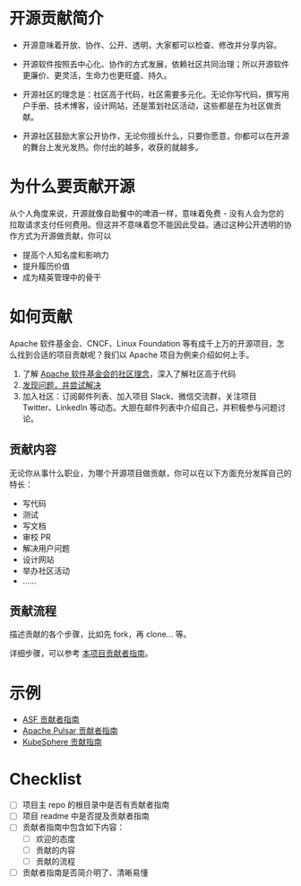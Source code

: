 
# 开源贡献简介
- 开源意味着开放、协作、公开、透明，大家都可以检查、修改并分享内容。

- 开源软件按照去中心化、协作的方式发展，依赖社区共同治理；所以开源软件更廉价、更灵活，生命力也更旺盛、持久。

- 开源社区的理念是：社区高于代码，社区需要多元化。无论你写代码，撰写用户手册、技术博客，设计网站，还是策划社区活动，这些都是在为社区做贡献。

- 开源社区鼓励大家公开协作，无论你擅长什么，只要你愿意，你都可以在开源的舞台上发光发热。你付出的越多，收获的就越多。

# 为什么要贡献开源
从个人角度来说，开源就像自助餐中的啤酒一样，意味着免费 - 没有人会为您的拉取请求支付任何费用。但这并不意味着您不能因此受益。通过这种公开透明的协作方式为开源做贡献，你可以
- 提高个人知名度和影响力
- 提升履历价值
- 成为精英管理中的骨干 

# 如何贡献
Apache 软件基金会、CNCF、Linux Foundation 等有成千上万的开源项目，怎么找到合适的项目贡献呢？我们以 Apache 项目为例来介绍如何上手。
1. 了解 [Apache 软件基金会的社区理念](https://apache.org/foundation/how-it-works.html)，深入了解社区高于代码
2. [发现问题，并尝试解决](https://community.apache.org/gettingStarted/101.html)
3. 加入社区：订阅邮件列表、加入项目 Slack、微信交流群，关注项目 Twitter、LinkedIn 等动态。大胆在邮件列表中介绍自己，并积极参与问题讨论。

## 贡献内容
无论你从事什么职业，为哪个开源项目做贡献，你可以在以下方面充分发挥自己的特长：
- 写代码
- 测试
- 写文档
- 审校 PR
- 解决用户问题
- 设计网站
- 举办社区活动
- ......

## 贡献流程
描述贡献的各个步骤，比如先 fork，再 clone... 等。

详细步骤，可以参考 [本项目贡献者指南](CONTRIBUTING.md)。 

# 示例

- [ASF 贡献者指南](https://community.apache.org/newcomers/) 
- [Apache Pulsar 贡献者指南](https://github.com/apache/pulsar/blob/master/CONTRIBUTING.md) 
- [KubeSphere 贡献指南](https://github.com/kubesphere/community)

# Checklist
- [ ] 项目主 repo 的根目录中是否有贡献者指南
- [ ] 项目 readme 中是否提及贡献者指南
- [ ] 贡献者指南中包含如下内容：
  - [ ]  欢迎的态度
  - [ ]  贡献的内容
  - [ ]  贡献的流程
- [ ] 贡献者指南是否简介明了、清晰易懂
